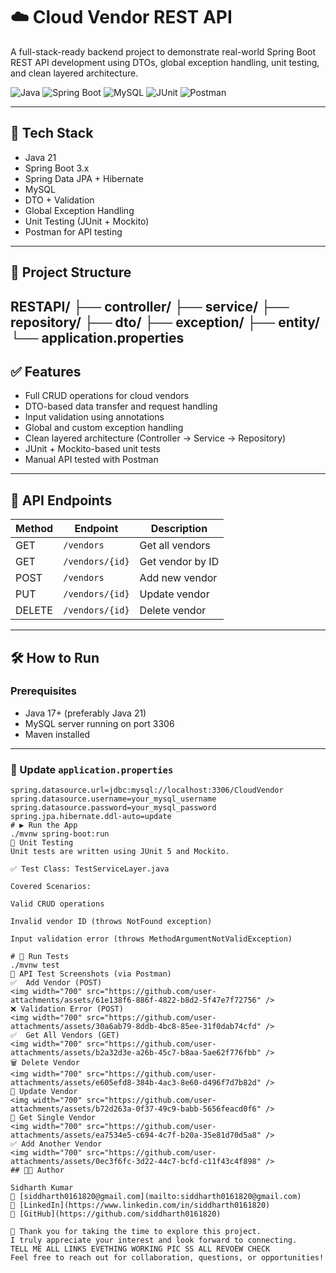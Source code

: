 # ☁️ Cloud Vendor REST API

A full-stack-ready backend project to demonstrate real-world Spring Boot REST API development using DTOs, global exception handling, unit testing, and clean layered architecture.

![Java](https://img.shields.io/badge/Java-21-ED8B00?style=for-the-badge)
![Spring Boot](https://img.shields.io/badge/Spring%20Boot-3.x-6DB33F?style=for-the-badge)
![MySQL](https://img.shields.io/badge/MySQL-00000F?style=for-the-badge)
![JUnit](https://img.shields.io/badge/JUnit-5-25A162?style=for-the-badge)
![Postman](https://img.shields.io/badge/Tested%20With-Postman-orange?style=for-the-badge)

---

## 🚀 Tech Stack

- Java 21
- Spring Boot 3.x
- Spring Data JPA + Hibernate
- MySQL
- DTO + Validation
- Global Exception Handling
- Unit Testing (JUnit + Mockito)
- Postman for API testing

---

## 📁 Project Structure

RESTAPI/
├── controller/
├── service/
├── repository/
├── dto/
├── exception/
├── entity/
└── application.properties  
---

## ✅ Features

- Full CRUD operations for cloud vendors
- DTO-based data transfer and request handling
- Input validation using annotations
- Global and custom exception handling
- Clean layered architecture (Controller → Service → Repository)
- JUnit + Mockito-based unit tests
- Manual API tested with Postman

---

## 📮 API Endpoints

| Method | Endpoint           | Description        |
|--------|--------------------|--------------------|
| GET    | `/vendors`         | Get all vendors    |
| GET    | `/vendors/{id}`    | Get vendor by ID   |
| POST   | `/vendors`         | Add new vendor     |
| PUT    | `/vendors/{id}`    | Update vendor      |
| DELETE | `/vendors/{id}`    | Delete vendor      |

---

## 🛠️ How to Run

### Prerequisites
- Java 17+ (preferably Java 21)
- MySQL server running on port 3306
- Maven installed

---

### 🔧 Update `application.properties`

```properties
spring.datasource.url=jdbc:mysql://localhost:3306/CloudVendor
spring.datasource.username=your_mysql_username
spring.datasource.password=your_mysql_password
spring.jpa.hibernate.ddl-auto=update
# ▶️ Run the App
./mvnw spring-boot:run  
🧪 Unit Testing
Unit tests are written using JUnit 5 and Mockito.

✅ Test Class: TestServiceLayer.java

Covered Scenarios:

Valid CRUD operations

Invalid vendor ID (throws NotFound exception)

Input validation error (throws MethodArgumentNotValidException)

# 🧪 Run Tests
./mvnw test
📸 API Test Screenshots (via Postman)
✅  Add Vendor (POST)
<img width="700" src="https://github.com/user-attachments/assets/61e138f6-886f-4822-b8d2-5f47e7f72756" />
❌ Validation Error (POST)
<img width="700" src="https://github.com/user-attachments/assets/30a6ab79-8ddb-4bc8-85ee-31f0dab74cfd" />
✅  Get All Vendors (GET)
<img width="700" src="https://github.com/user-attachments/assets/b2a32d3e-a26b-45c7-b8aa-5ae62f776fbb" />
🗑️ Delete Vendor
<img width="700" src="https://github.com/user-attachments/assets/e605efd8-384b-4ac3-8e60-d496f7d7b82d" />
🔄 Update Vendor
<img width="700" src="https://github.com/user-attachments/assets/b72d263a-0f37-49c9-babb-5656feacd0f6" />
🧾 Get Single Vendor
<img width="700" src="https://github.com/user-attachments/assets/ea7534e5-c694-4c7f-b20a-35e81d70d5a8" />
✅ Add Another Vendor
<img width="700" src="https://github.com/user-attachments/assets/0ec3f6fc-3d22-44c7-bcfd-c11f43c4f898" />   
## 👨‍💻 Author

Sidharth Kumar  
📧 [siddharth0161820@gmail.com](mailto:siddharth0161820@gmail.com)  
🔗 [LinkedIn](https://www.linkedin.com/in/siddharth0161820)  
🔗 [GitHub](https://github.com/siddharth0161820)

🙏 Thank you for taking the time to explore this project.  
I truly appreciate your interest and look forward to connecting.  
TELL ME ALL LINKS EVETHING WORKING PIC SS ALL REVOEW CHECK 
Feel free to reach out for collaboration, questions, or opportunities!
